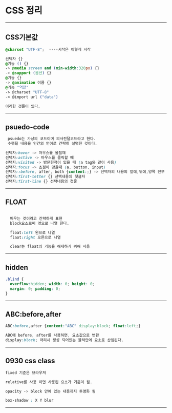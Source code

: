 # CSS 정리
---
## CSS기본값
```CSS
@charset "UTF-8";  ----시작은 이렇게 시작

선택자 {}
@기능 () {}
-> @media screen and (min-width:320px) {}
-> @support (옵션) {}
@기능 {}
-> @animation 이름 {}
@기능 "역할"
-> @charset "UTF-8"
-> @import url ("data")

이러한 것들이 있다.

```
---
## psuedo-code
``` css
 psuedo는 가상의 코드이며 의사전달코드라고 한다.
 수행될 내용을 인간의 언어로 간략히 설명한 것이다.

선택자:hover -> 마우스를 올릴때
선택자:active -> 마우스를 클릭할 때
선택자:visited -> 방문한적이 있을 때 (a tag와 같이 사용)
선택자:focus -> 초점이 맞을때 (a, button, input)
선택자::before, after, both {content:;} -> 선택자의 내용의 앞에,뒤에,양쪽 전부
선택자:first-letter {} 선택내용의 첫글자
선택자:first-line {} 선택내용의 첫줄
```
---

## FLOAT
```css

  띄우는 것이라고 간략하게 표현
  block요소로써 옆으로 나열 한다.

  float:left 왼으로 나열
  flaot:right 오른으로 나열

  clear는 float의 기능을 해제하기 위해 사용
  ```
  ---

## hidden 
``` css
.blind { 
  overflow:hidden; width: 0; height: 0; 
  margin: 0; padding: 0;
}
```
---

## ABC:before,after
``` CSS
ABC:before,after {content:"ABC" display:block; float:left;}

ABC에 before, after를 사용하면, 요소값으로 변환 
display:block; 처리시 생성 되어있는 블럭안에 요소로 삽임된다.
```
---

## 0930 css class ##
``` css
fixed 기준은 브라우져

relative를 사용 하면 사용된 요소가 기준이 됨. 

opacity -> block 안에 있는 내용까지 투명화 됨  

box-shadow : X Y blur
```
---


